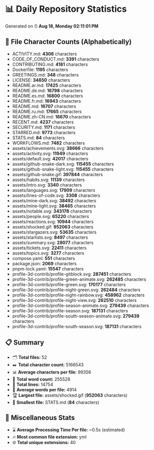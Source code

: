# 📊 Daily Repository Statistics
Generated on ⏰ **Aug 18, Monday 02:11:01 PM**

## 📂 File Character Counts (Alphabetically)
- ACTIVITY.md: **4306** characters
- CODE_OF_CONDUCT.md: **3391** characters
- CONTRIBUTING.md: **4181** characters
- Dockerfile: **1195** characters
- GREETINGS.md: **348** characters
- LICENSE: **34650** characters
- README.ar.md: **17425** characters
- README.de.md: **16798** characters
- README.es.md: **16800** characters
- README.fr.md: **16943** characters
- README.md: **16707** characters
- README.ru.md: **17665** characters
- README.zh-CN.md: **16670** characters
- RECENT.md: **4237** characters
- SECURITY.md: **1171** characters
- STARRED.md: **9773** characters
- STATS.md: **84** characters
- WORKFLOWS.md: **7482** characters
- assets/achievements.svg: **38666** characters
- assets/activity.svg: **11949** characters
- assets/default.svg: **42017** characters
- assets/github-snake-dark.svg: **115455** characters
- assets/github-snake-light.svg: **115455** characters
- assets/github-snake.gif: **397844** characters
- assets/habits.svg: **11139** characters
- assets/intro.svg: **3340** characters
- assets/languages.svg: **17909** characters
- assets/lines-of-code.svg: **3308** characters
- assets/mine-dark.svg: **38492** characters
- assets/mine-light.svg: **38465** characters
- assets/notable.svg: **343178** characters
- assets/people.svg: **65220** characters
- assets/reactions.svg: **10944** characters
- assets/shocked.gif: **952063** characters
- assets/stargazers.svg: **53635** characters
- assets/starlists.svg: **8497** characters
- assets/summary.svg: **28077** characters
- assets/tickets.svg: **22411** characters
- assets/topics.svg: **3277** characters
- compose.yaml: **551** characters
- package.json: **2069** characters
- pnpm-lock.yaml: **15547** characters
- profile-3d-contrib/profile-gitblock.svg: **287451** characters
- profile-3d-contrib/profile-green-animate.svg: **262485** characters
- profile-3d-contrib/profile-green.svg: **170177** characters
- profile-3d-contrib/profile-night-green.svg: **262484** characters
- profile-3d-contrib/profile-night-rainbow.svg: **458962** characters
- profile-3d-contrib/profile-night-view.svg: **262510** characters
- profile-3d-contrib/profile-season-animate.svg: **279439** characters
- profile-3d-contrib/profile-season.svg: **187131** characters
- profile-3d-contrib/profile-south-season-animate.svg: **279439** characters
- profile-3d-contrib/profile-south-season.svg: **187131** characters

## 📋 Summary
- 🗂️ **Total files:** 52
- ✒️ **Total character count:** 5166543
- 📊 **Average characters per file:** 99356
- 📝 **Total word count:** 255528
- 🧾 **Total lines:** 14754
- 📐 **Average words per file:** 4914
- 🏆 **Largest file:** assets/shocked.gif (**952063** characters)
- 🥉 **Smallest file:** STATS.md (**84** characters)

## 🌟 Miscellaneous Stats
- ⌛ **Average Processing Time Per file:** ~0.5s (estimated)
- 🔥 **Most common file extension:** yml
- 🌐 **Total unique extensions:** 40
